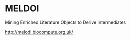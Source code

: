 # MELDOI
Mining Enriched Literature Objects to Derive Intermediates

http://melodi.biocompute.org.uk/
